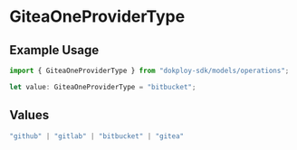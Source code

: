 # GiteaOneProviderType

## Example Usage

```typescript
import { GiteaOneProviderType } from "dokploy-sdk/models/operations";

let value: GiteaOneProviderType = "bitbucket";
```

## Values

```typescript
"github" | "gitlab" | "bitbucket" | "gitea"
```
